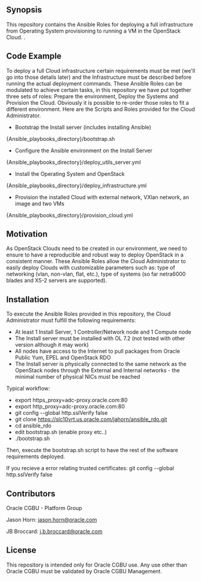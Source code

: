 ## Synopsis

This repository contains the Ansible Roles for deploying a full infrastructure from Operating System provisioning to running a VM in the OpenStack Cloud.
.

## Code Example

To deploy a full Cloud infrastructure certain requirements must be met (we'll go into those details later) and the Infrastructure must be described before running the actual deployment commands. These Ansible Roles can be modulated to achieve certain tasks, in this repository we have put together three sets of roles: Prepare the environment, Deploy the Systems and Provision the Cloud. Obviously it is possible to re-order those roles to fit a different environment.
Here are the Scripts and Roles provided for the Cloud Administrator.

-	Bootstrap the Install server (includes installing Ansible)

{Ansible_playbooks_directory}/bootstrap.sh

-	Configure the Ansible environment on the Install Server

{Ansible_playbooks_directory}/deploy_utils_server.yml

-	Install the Operating System and OpenStack

{Ansible_playbooks_directory}/deploy_infrastructure.yml

-	Provision the installed Cloud with external network, VXlan network, an image and two VMs

{Ansible_playbooks_directory}/provision_cloud.yml

## Motivation

As OpenStack Clouds need to be created in our environment, we need to ensure to have a reproducible and robust way to deploy OpenStack in a consistent manner. These Ansible Roles allow the Cloud Administrator to easily deploy Clouds with customizable parameters such as: type of networking (vlan, non-vlan, flat, etc.), type of systems (so far netra6000 blades and X5-2 servers are supported).

## Installation

To execute the Ansible Roles provided in this repository, the Cloud Administrator must fulfill the following requirements:
-	At least 1 Install Server, 1 Controller/Network node and 1 Compute node
-	The Install server must be installed with OL 7.2 (not tested with other version although it may work)
-	All nodes have access to the Internet to pull packages from Oracle Public Yum, EPEL and OpenStack RDO
-	The Install server is physically connected to the same network as the OpenStack nodes through the External and Internal networks - the minimal number of physical NICs must be reached

Typical workflow:
- export https_proxy=adc-proxy.oracle.com:80
- export http_proxy=adc-proxy.oracle.com:80
- git config --global http.sslVerify false
- git clone https://slc10vrt.us.oracle.com/jahorn/ansible_rdo.git
- cd ansible_rdo
- edit bootstrap.sh (enable proxy etc..)
- ./bootstrap.sh

Then, execute the bootstrap.sh script to have the rest of the software requirements deployed.

If you recieve a error relating trusted certificates:
  git config --global  http.sslVerify false
## Contributors

Oracle CGBU - Platform Group

Jason Horn: jason.horn@oracle.com

JB Broccard: j.b.broccard@oracle.com

## License

This repository is intended only for Oracle CGBU use. Any use other than Oracle CGBU must be validated by Oracle CGBU Management.


